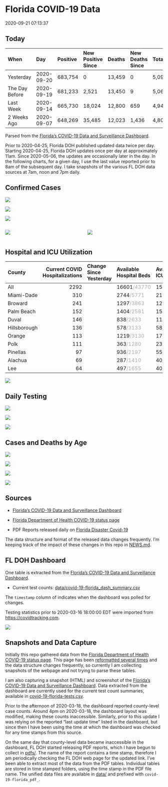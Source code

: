 Florida COVID-19 Data
================
2020-09-21 07:13:37

## Today

| When           | Day        | Positive | New Positive Since | Deaths | New Deaths Since | Total     |
| :------------- | :--------- | :------- | :----------------- | :----- | :--------------- | :-------- |
| Yesterday      | 2020-09-20 | 683,754  | 0                  | 13,459 | 0                | 5,095,089 |
| The Day Before | 2020-09-19 | 681,233  | 2,521              | 13,450 | 9                | 5,068,554 |
| Last Week      | 2020-09-14 | 665,730  | 18,024             | 12,800 | 659              | 4,941,008 |
| 2 Weeks Ago    | 2020-09-07 | 648,269  | 35,485             | 12,023 | 1,436            | 4,801,684 |

Parsed from the [Florida’s COVID-19 Data and Surveillance
Dashboard](https://fdoh.maps.arcgis.com/apps/opsdashboard/index.html#/8d0de33f260d444c852a615dc7837c86).

Prior to 2020-04-25, Florida DOH published updated data twice per day.
Starting 2020-04-25, Florida DOH updates once per day at approximately
11am. Since 2020-05-06, the updates are occasionally later in the day.
In the following charts, for a given day, I use the last value reported
prior to 8am of the subsequent day. I take snapshots of the various FL
DOH data sources at 7am, noon and 7pm daily.

## Confirmed Cases

![](plots/covid-19-florida-daily-test-changes.png)

![](plots/covid-19-florida-deaths-by-day.png)

![](plots/covid-19-florida-county-top-6.png)

<div class="columns">

<div class="column is-full-mobile">

![](plots/covid-19-florida-testing.png)

</div>

<div class="column is-full-mobile">

![](plots/covid-19-florida-total-positive.png)

</div>

</div>

## Hospital and ICU Utilization

| County       | Current COVID Hospitalizations | Change Since Yesterday | Available Hospital Beds                      | Available ICU Beds                         |
| :----------- | -----------------------------: | :--------------------- | :------------------------------------------- | :----------------------------------------- |
| All          |                           2292 |                        | 16601<span style="color: #aaa">/43770</span> | 1570<span style="color: #aaa">/4406</span> |
| Miami-Dade   |                            310 |                        | 2744<span style="color: #aaa">/5771</span>   | 216<span style="color: #aaa">/714</span>   |
| Broward      |                            241 |                        | 1297<span style="color: #aaa">/3863</span>   | 120<span style="color: #aaa">/346</span>   |
| Palm Beach   |                            152 |                        | 1404<span style="color: #aaa">/2581</span>   | 154<span style="color: #aaa">/248</span>   |
| Duval        |                            146 |                        | 838<span style="color: #aaa">/2633</span>    | 114<span style="color: #aaa">/298</span>   |
| Hillsborough |                            136 |                        | 578<span style="color: #aaa">/3133</span>    | 58<span style="color: #aaa">/325</span>    |
| Orange       |                            113 |                        | 1219<span style="color: #aaa">/3130</span>   | 173<span style="color: #aaa">/201</span>   |
| Polk         |                            111 |                        | 363<span style="color: #aaa">/1280</span>    | 23<span style="color: #aaa">/128</span>    |
| Pinellas     |                             97 |                        | 936<span style="color: #aaa">/2197</span>    | 55<span style="color: #aaa">/237</span>    |
| Alachua      |                             69 |                        | 287<span style="color: #aaa">/1410</span>    | 40<span style="color: #aaa">/268</span>    |
| Lee          |                             64 |                        | 497<span style="color: #aaa">/1655</span>    | 40<span style="color: #aaa">/99</span>     |

![](plots/covid-19-florida-icu-usage.png)

## Daily Testing

![](plots/covid-19-florida-tests-per-case.png)

<!-- ![](plots/covid-19-florida-change-new-cases.png) -->

![](plots/covid-19-florida-tests-percent-positive.png)

![](plots/covid-19-florida-test-and-case-growth.png)

## Cases and Deaths by Age

![](plots/covid-19-florida-weekly-events-by-age.png)

![](plots/covid-19-florida-age.png)

![](plots/covid-19-florida-age-deaths.png)

![](plots/covid-19-florida-age-sex.png)

## Sources

  - [Florida’s COVID-19 Data and Surveillance
    Dashboard](https://fdoh.maps.arcgis.com/apps/opsdashboard/index.html#/8d0de33f260d444c852a615dc7837c86)

  - [Florida Department of Health COVID-19 status
    page](http://www.floridahealth.gov/diseases-and-conditions/COVID-19/)

  - PDF Reports released daily on [Florida Disaster
    Covid-19](http://www.floridahealth.gov/diseases-and-conditions/COVID-19/)

The data structure and format of the released data changes frequently.
I’m keeping track of the impact of these changes in this repo in
[NEWS.md](NEWS.md).

## FL DOH Dashboard

One table is extracted from the [Florida’s COVID-19 Data and
Surveillance
Dashboard](https://fdoh.maps.arcgis.com/apps/opsdashboard/index.html#/8d0de33f260d444c852a615dc7837c86).

  - Current test counts:
    [data/covid-19-florida\_dash\_summary.csv](data/covid-19-florida_dash_summary.csv)

The `timestamp` column of indicates when the dashboard was polled for
changes.

Testing statistics prior to 2020-03-16 18:00:00 EDT were imported from
<https://covidtracking.com>.

![](screenshots/fodh_maps_arcgis_com__apps__opsdashboard.png)

## Snapshots and Data Capture

Initially this repo gathered data from the [Florida Department of Health
COVID-19 status
page](http://www.floridahealth.gov/diseases-and-conditions/COVID-19/).
This page has been [reformatted several
times](screenshots/floridahealth_gov__diseases-and-conditions__COVID-19.png)
and the data structure changes frequently, so currently I am collecting
snapshots of the webpage and not trying to parse these tables.

I am also capturing a snapshot (HTML) and screenshot of the [Florida’s
COVID-19 Data and Surveillance
Dashboard](https://fdoh.maps.arcgis.com/apps/opsdashboard/index.html#/8d0de33f260d444c852a615dc7837c86).
Data extracted from the dashboard are currently used for the current
test count summaries, available in
[covid-19-florida-tests.csv](covid-19-florida-tests.csv).

Prior to the afternoon of 2020-03-18, the dashboard reported
county-level case counts. Around 4pm on 2020-03-18, the dashboard layout
was modified, making these counts inaccessible. Similarly, prior to this
update I was relying on the reported “last update time” listed in the
dashboard, but since then I have been using the time at which the
dashboard was checked for any time stamps from this source.

On the same day that county-level data became inaccessible in the
dashboard, FL DOH started releasing PDF reports, which I have begun to
collect in [pdfs/](pdfs/). The name of the report contains a time stamp,
therefore I am periodically checking the FL DOH web page for the updated
link. I’ve been able to extract most of the data from the PDF tables.
Individual tables are stored in time stamped folders, using the time
stamp in the PDF file name. The unified data files are available in
[data/](data/) and prefixed with `covid-19-florida_pdf_`.
